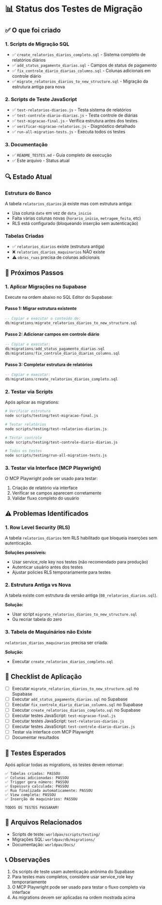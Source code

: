 # 📊 Status dos Testes de Migração

## ✅ O que foi criado

### 1. Scripts de Migração SQL
- ✅ `create_relatorios_diarios_completo.sql` - Sistema completo de relatórios diários
- ✅ `add_status_pagamento_diarias.sql` - Campos de status de pagamento
- ✅ `fix_controle_diario_diarias_columns.sql` - Colunas adicionais em controle diário
- ✅ `migrate_relatorios_diarios_to_new_structure.sql` - Migração da estrutura antiga para nova

### 2. Scripts de Teste JavaScript
- ✅ `test-relatorios-diarios.js` - Testa sistema de relatórios
- ✅ `test-controle-diario-diarias.js` - Testa controle de diárias
- ✅ `test-migracao-final.js` - Verifica estrutura antes dos testes
- ✅ `verificar-migracao-relatorios.js` - Diagnóstico detalhado
- ✅ `run-all-migration-tests.js` - Executa todos os testes

### 3. Documentação
- ✅ `README_TESTES.md` - Guia completo de execução
- ✅ Este arquivo - Status atual

## 🔍 Estado Atual

### Estrutura do Banco
A tabela `relatorios_diarios` já existe mas com estrutura antiga:
- Usa coluna `date` em vez de `data_inicio`
- Falta várias colunas novas (`horario_inicio`, `metragem_feita`, etc)
- RLS está configurado (bloqueando inserção sem autenticação)

### Tabelas Criadas
- ✅ `relatorios_diarios` existe (estrutura antiga)
- ❌ `relatorios_diarios_maquinarios` NÃO existe
- ⚠️ `obras_ruas` precisa de colunas adicionais

## 🚀 Próximos Passos

### 1. Aplicar Migrações no Supabase

Execute na ordem abaixo no SQL Editor do Supabase:

#### Passo 1: Migrar estrutura existente
```sql
-- Copiar e executar o conteúdo de:
db/migrations/migrate_relatorios_diarios_to_new_structure.sql
```

#### Passo 2: Adicionar campos em controle diário
```sql
-- Copiar e executar:
db/migrations/add_status_pagamento_diarias.sql
db/migrations/fix_controle_diario_diarias_columns.sql
```

#### Passo 3: Completar estrutura de relatórios
```sql
-- Copiar e executar:
db/migrations/create_relatorios_diarios_completo.sql
```

### 2. Testar via Scripts

Após aplicar as migrations:

```bash
# Verificar estrutura
node scripts/testing/test-migracao-final.js

# Testar relatórios
node scripts/testing/test-relatorios-diarios.js

# Testar controle
node scripts/testing/test-controle-diario-diarias.js

# Todos os testes
node scripts/testing/run-all-migration-tests.js
```

### 3. Testar via Interface (MCP Playwright)

O MCP Playwright pode ser usado para testar:
1. Criação de relatório via interface
2. Verificar se campos aparecem corretamente
3. Validar fluxo completo do usuário

## ⚠️ Problemas Identificados

### 1. Row Level Security (RLS)
A tabela `relatorios_diarios` tem RLS habilitado que bloqueia inserções sem autenticação.

**Soluções possíveis:**
- Usar service_role key nos testes (não recomendado para produção)
- Autenticar usuário antes dos testes
- Ajustar policies RLS temporariamente para testes

### 2. Estrutura Antiga vs Nova
A tabela existe com estrutura da versão antiga (`08_relatorios_diarios.sql`).

**Solução:**
- Usar script `migrate_relatorios_diarios_to_new_structure.sql`
- Ou recriar tabela do zero

### 3. Tabela de Maquinários não Existe
`relatorios_diarios_maquinarios` precisa ser criada.

**Solução:**
- Executar `create_relatorios_diarios_completo.sql`

## 📝 Checklist de Aplicação

- [ ] Executar `migrate_relatorios_diarios_to_new_structure.sql` no Supabase
- [ ] Executar `add_status_pagamento_diarias.sql` no Supabase  
- [ ] Executar `fix_controle_diario_diarias_columns.sql` no Supabase
- [ ] Executar `create_relatorios_diarios_completo.sql` no Supabase
- [ ] Executar testes JavaScript: `test-migracao-final.js`
- [ ] Executar testes JavaScript: `test-relatorios-diarios.js`
- [ ] Executar testes JavaScript: `test-controle-diario-diarias.js`
- [ ] Testar via interface com MCP Playwright
- [ ] Documentar resultados

## 🎯 Testes Esperados

Após aplicar todas as migrations, os testes devem retornar:

```
✅ Tabelas criadas: PASSOU
✅ Colunas adicionadas: PASSOU
✅ Trigger gera número: PASSOU
✅ Espessura calculada: PASSOU
✅ Rua finalizada automaticamente: PASSOU
✅ View completa: PASSOU
✅ Inserção de maquinários: PASSOU

TODOS OS TESTES PASSARAM!
```

## 🔗 Arquivos Relacionados

- Scripts de teste: `worldpav/scripts/testing/`
- Migrações SQL: `worldpav/db/migrations/`
- Documentação: `worldpav/Docs/`

## 📞 Observações

1. Os scripts de teste usam autenticação anônima do Supabase
2. Para testes mais completos, considere usar service_role key temporariamente
3. O MCP Playwright pode ser usado para testar o fluxo completo via interface
4. As migrations devem ser aplicadas na ordem mostrada acima


